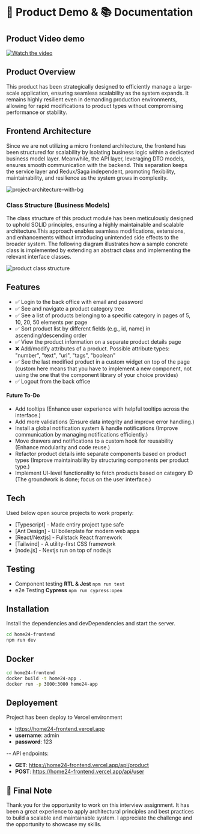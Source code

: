 # 🎥 Product Demo & 📚 Documentation

## Product Video demo

[![Watch the video](https://github.com/user-attachments/assets/fca9f72d-b4a8-4782-b9e9-a8dc6ca31e76)](https://youtu.be/VSZHjOhECuw)

## Product Overview

This product has been strategically designed to efficiently manage a large-scale application, ensuring seamless scalability as the system expands. It remains highly resilient even in demanding production environments, allowing for rapid modifications to product types without compromising performance or stability.

## Frontend Architecture

Since we are not utilizing a micro frontend architecture, the frontend has been structured for scalability by isolating business logic within a dedicated business model layer. Meanwhile, the API layer, leveraging DTO models, ensures smooth communication with the backend. This separation keeps the service layer and Redux/Saga independent, promoting flexibility, maintainability, and resilience as the system grows in complexity.

![project-architecture-with-bg](https://github.com/user-attachments/assets/870b04cb-3321-4a1b-94cf-90ed9b66d835)

### Class Structure (Business Models)

The class structure of this product module has been meticulously designed to uphold SOLID principles, ensuring a highly maintainable and scalable architecture.This approach enables seamless modifications, extensions, and enhancements without introducing unintended side effects to the broader system. The following diagram illustrates how a sample concrete class is implemented by extending an abstract class and implementing the relevant interface classes.

![product class structure](https://github.com/user-attachments/assets/c29d4dc1-1c85-401f-88e5-65b0f2baea15)

## Features

- ✅ Login to the back office with email and password
- ✅ See and navigate a product category tree
- ✅ See a list of products belonging to a specific category in pages of 5, 10, 20, 50 elements per page
- ✅ Sort product list by different fields (e.g., id, name) in ascending/descending order
- ✅ View the product information on a separate product details page
- ❌ Add/modify attributes of a product. Possible attribute types: "number", "text", "url", "tags", "boolean"
- ✅ See the last modified product in a custom widget on top of the page (custom here means that you have to implement a new component, not using the one that the component library of your choice provides)
- ✅ Logout from the back office

#### Future To-Do

- Add tooltips (Enhance user experience with helpful tooltips across the interface.)
- Add more validations (Ensure data integrity and improve error handling.)
- Install a global notification system & handle notifications (Improve communication by managing notifications efficiently.)
- Move drawers and notifications to a custom hook for reusability (Enhance modularity and code reuse.)
- Refactor product details into separate components based on product types (Improve maintainability by structuring components per product type.)
- Implement UI-level functionality to fetch products based on category ID (The groundwork is done; focus on the user interface.)

## Tech

Used below open source projects to work properly:

- [Typescript] - Made entiry project type safe
- [Ant Design] - UI boilerplate for modern web apps
- [React/Nextjs] - Fullstack React framework
- [Tailwind] - A utility-first CSS framework
- [node.js] - Nextjs run on top of node.js

## Testing

- Component testing **RTL & Jest** `npm run test`
- e2e Testing **Cypress** `npm run cypress:open`

## Installation

Install the dependencies and devDependencies and start the server.

```sh
cd home24-frontend
npm run dev
```

## Docker

```sh
cd home24-frontend
docker build -t home24-app .
docker run -p 3000:3000 home24-app
```

## Deployement

Project has been deploy to Vercel environment

- https://home24-frontend.vercel.app
- **username**: admin
- **password**: 123

-- API endpoints:
- **GET**: https://home24-frontend.vercel.app/api/product
- **POST**: https://home24-frontend.vercel.app/api/user

## 🙏 Final Note

Thank you for the opportunity to work on this interview assignment. It has been a great experience to apply architectural principles and best practices to build a scalable and maintainable system. I appreciate the challenge and the opportunity to showcase my skills.
